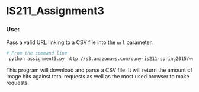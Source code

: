 # IS211_Assignment3

### Use:
Pass a valid URL linking to a CSV file into the `url` parameter.
```sh
# From the command line
 python assignment3.py http://s3.amazonaws.com/cuny-is211-spring2015/weblog.csv
```
This program will download and parse a CSV file. It will return the amount of image hits 
against total requests as well as the most used browser to make requests. 